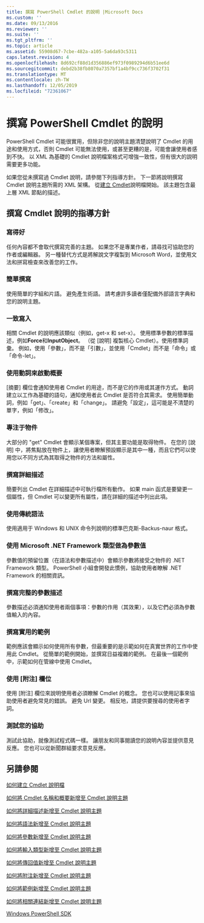 ```yaml
---
title: 撰寫 PowerShell Cmdlet 的說明 |Microsoft Docs
ms.custom: ''
ms.date: 09/13/2016
ms.reviewer: ''
ms.suite: ''
ms.tgt_pltfrm: ''
ms.topic: article
ms.assetid: 55908d67-7cbe-482a-a105-5a6da93c5311
caps.latest.revision: 4
ms.openlocfilehash: 8d692cf88d1d356886ef973f0989294d6b51ee6d
ms.sourcegitcommit: debd2b38fb8070a7357bf1a4bf9cc736f3702f31
ms.translationtype: MT
ms.contentlocale: zh-TW
ms.lasthandoff: 12/05/2019
ms.locfileid: "72361067"
---
```

# <a name="writing-help-for-powershell-cmdlets"></a>撰寫 PowerShell Cmdlet 的說明

PowerShell Cmdlet 可能很實用，但除非您的說明主題清楚說明了 Cmdlet 的用途和使用方式，否則 Cmdlet 可能無法使用，或甚至更糟的是，可能會讓使用者感到不快。
以 XML 為基礎的 Cmdlet 說明檔案格式可增強一致性，但有很大的説明需要更多功能。

如果您從未撰寫過 Cmdlet 說明，請參閱下列指導方針。
下一節將說明撰寫 Cmdlet 說明主題所需的 XML 架構。
從[建立 Cmdlet](./how-to-create-the-cmdlet-help-file.md)說明檔開始。
該主題包含最上層 XML 節點的描述。

## <a name="writing-guidelines-for-cmdlet-help"></a>撰寫 Cmdlet 說明的指導方針

### <a name="write-well"></a>寫得好
任何內容都不會取代撰寫完善的主題。
如果您不是專業作者，請尋找可協助您的作者或編輯器。
另一種替代方式是將解說文字複製到 Microsoft Word，並使用文法和拼寫檢查來改善您的工作。

### <a name="write-simply"></a>簡單撰寫
使用簡單的字組和片語。
避免產生術語。
請考慮許多讀者僅配備外部語言字典和您的說明主題。

### <a name="write-consistently"></a>一致寫入
相關 Cmdlet 的說明應該類似（例如，get-x 和 set-x）。
使用標準參數的標準描述，例如**Force**和**InputObject**。
（從 [說明] 複製核心 Cmdlet）。使用標準詞彙。
例如，使用「參數」，而不是「引數」，並使用「Cmdlet」而不是「命令」或「命令-let」。

### <a name="start-the-synopsis-with-a-verb"></a>使用動詞來啟動概要
[摘要] 欄位會通知使用者 Cmdlet 的用途，而不是它的作用或其運作方式。
動詞建立以工作為基礎的語句，通知使用者此 Cmdlet 是否符合其需求。
使用簡單動詞，例如「get」、「create」和「change」。
請避免「設定」，這可能是不清楚的單字，例如「修改」。

### <a name="focus-on-objects"></a>專注于物件
大部分的 "get" Cmdlet 會顯示某個專案，但其主要功能是取得物件。
在您的 [說明] 中，將焦點放在物件上，讓使用者瞭解預設顯示是其中一種，而且它們可以使用您以不同方式為其取得之物件的方法和屬性。

### <a name="write-detailed-descriptions"></a>撰寫詳細描述
簡要列出 Cmdlet 在詳細描述中可執行檔所有動作。
如果 main 函式是要變更一個屬性，但 Cmdlet 可以變更所有屬性，請在詳細的描述中列出此項。

### <a name="use-conventional-syntax"></a>使用傳統語法
使用適用于 Windows 和 UNIX 命令列說明的標準巴克斯-Backus-naur 格式。

### <a name="use-microsoft-net-framework-types-for-parameter-values"></a>使用 Microsoft .NET Framework 類型做為參數值
參數值的預留位置（在語法和參數描述中）會顯示參數將接受之物件的 .NET Framework 類型。
PowerShell 小組會開發此慣例，協助使用者瞭解 .NET Framework 的相關資訊。

### <a name="write-complete-parameter-descriptions"></a>撰寫完整的參數描述
參數描述必須通知使用者兩個事項：參數的作用（其效果），以及它們必須為參數值輸入的內容。

### <a name="write-practical-examples"></a>撰寫實用的範例
範例應該會顯示如何使用所有參數，但最重要的是示範如何在真實世界的工作中使用此 Cmdlet。
從簡單的範例開始，並撰寫日益複雜的範例。
在最後一個範例中，示範如何在管線中使用 Cmdlet。

### <a name="use-the-notes-field"></a>使用 [附注] 欄位
使用 [附注] 欄位來說明使用者必須瞭解 Cmdlet 的概念。
您也可以使用記事來協助使用者避免常見的錯誤。
避免 Url 變更。
相反地，請提供要搜尋的使用者字詞。

### <a name="test-your-help"></a>測試您的協助
測試此協助，就像測試程式碼一樣。
讓朋友和同事閱讀您的說明內容並提供意見反應。
您也可以從新聞群組要求意見反應。

## <a name="see-also"></a>另請參閱

 [如何建立 Cmdlet 說明檔](./how-to-create-the-cmdlet-help-file.md)

 [如何將 Cmdlet 名稱和概要新增至 Cmdlet 說明主題](./how-to-add-the-cmdlet-name-and-synopsis-to-a-cmdlet-help-topic.md)

 [如何將詳細描述新增至 Cmdlet 說明主題](./how-to-add-a-cmdlet-description.md)

 [如何將語法新增至 Cmdlet 說明主題](./how-to-add-syntax-to-a-cmdlet-help-topic.md)

 [如何將參數新增至 Cmdlet 說明主題](./how-to-add-parameter-information.md)

 [如何將輸入類型新增至 Cmdlet 說明主題](./how-to-add-input-types-to-a-cmdlet-help-topic.md)

 [如何將傳回值新增至 Cmdlet 說明主題](./how-to-add-return-values-to-a-cmdlet-help-topic.md)

 [如何將附注新增至 Cmdlet 說明主題](./how-to-add-notes-to-a-cmdlet-help-topic.md)

 [如何將範例新增至 Cmdlet 說明主題](./how-to-add-examples-to-a-cmdlet-help-topic.md)

 [如何將相關連結新增至 Cmdlet 說明主題](./how-to-add-related-links-to-a-cmdlet-help-topic.md)

 [Windows PowerShell SDK](../windows-powershell-reference.md)